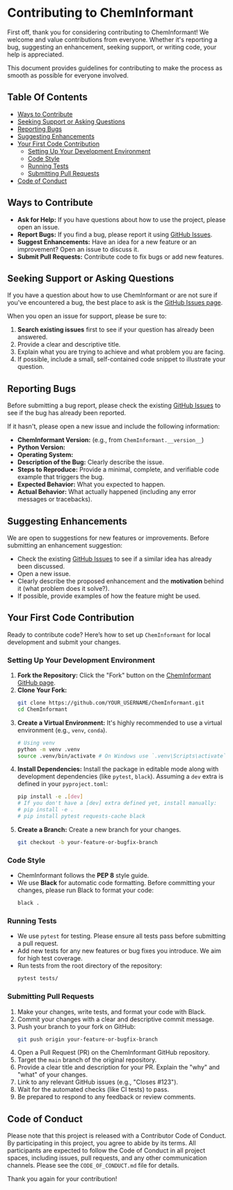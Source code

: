 
# Contributing to ChemInformant

First off, thank you for considering contributing to ChemInformant! We welcome and value contributions from everyone. Whether it's reporting a bug, suggesting an enhancement, seeking support, or writing code, your help is appreciated.

This document provides guidelines for contributing to make the process as smooth as possible for everyone involved.

## Table Of Contents

- [Ways to Contribute](#ways-to-contribute)
- [Seeking Support or Asking Questions](#seeking-support-or-asking-questions)
- [Reporting Bugs](#reporting-bugs)
- [Suggesting Enhancements](#suggesting-enhancements)
- [Your First Code Contribution](#your-first-code-contribution)
  - [Setting Up Your Development Environment](#setting-up-your-development-environment)
  - [Code Style](#code-style)
  - [Running Tests](#running-tests)
  - [Submitting Pull Requests](#submitting-pull-requests)
- [Code of Conduct](#code-of-conduct)

## Ways to Contribute

- **Ask for Help:** If you have questions about how to use the project, please open an issue.
- **Report Bugs:** If you find a bug, please report it using [GitHub Issues](https://github.com/HzaCode/ChemInformant/issues).
- **Suggest Enhancements:** Have an idea for a new feature or an improvement? Open an issue to discuss it.
- **Submit Pull Requests:** Contribute code to fix bugs or add new features.

## Seeking Support or Asking Questions

If you have a question about how to use ChemInformant or are not sure if you've encountered a bug, the best place to ask is the [GitHub Issues page](https://github.com/HzaCode/ChemInformant/issues).

When you open an issue for support, please be sure to:
1.  **Search existing issues** first to see if your question has already been answered.
2.  Provide a clear and descriptive title.
3.  Explain what you are trying to achieve and what problem you are facing.
4.  If possible, include a small, self-contained code snippet to illustrate your question.

## Reporting Bugs

Before submitting a bug report, please check the existing [GitHub Issues](https://github.com/HzaCode/ChemInformant/issues) to see if the bug has already been reported.

If it hasn't, please open a new issue and include the following information:

- **ChemInformant Version:** (e.g., from `ChemInformant.__version__`)
- **Python Version:**
- **Operating System:**
- **Description of the Bug:** Clearly describe the issue.
- **Steps to Reproduce:** Provide a minimal, complete, and verifiable code example that triggers the bug.
- **Expected Behavior:** What you expected to happen.
- **Actual Behavior:** What actually happened (including any error messages or tracebacks).

## Suggesting Enhancements

We are open to suggestions for new features or improvements. Before submitting an enhancement suggestion:

- Check the existing [GitHub Issues](https://github.com/HzaCode/ChemInformant/issues) to see if a similar idea has already been discussed.
- Open a new issue.
- Clearly describe the proposed enhancement and the **motivation** behind it (what problem does it solve?).
- If possible, provide examples of how the feature might be used.

## Your First Code Contribution

Ready to contribute code? Here’s how to set up `ChemInformant` for local development and submit your changes.

### Setting Up Your Development Environment

1.  **Fork the Repository:** Click the "Fork" button on the [ChemInformant GitHub page](https://github.com/HzaCode/ChemInformant).
2.  **Clone Your Fork:**
    ```bash
    git clone https://github.com/YOUR_USERNAME/ChemInformant.git
    cd ChemInformant
    ```
3.  **Create a Virtual Environment:** It's highly recommended to use a virtual environment (e.g., `venv`, `conda`).
    ```bash
    # Using venv
    python -m venv .venv
    source .venv/bin/activate # On Windows use `.venv\Scripts\activate`
    ```
4.  **Install Dependencies:** Install the package in editable mode along with development dependencies (like `pytest`, `black`). Assuming a `dev` extra is defined in your `pyproject.toml`:
    ```bash
    pip install -e .[dev]
    # If you don't have a [dev] extra defined yet, install manually:
    # pip install -e .
    # pip install pytest requests-cache black
    ```
5.  **Create a Branch:** Create a new branch for your changes.
    ```bash
    git checkout -b your-feature-or-bugfix-branch
    ```

### Code Style

- ChemInformant follows the **PEP 8** style guide.
- We use **Black** for automatic code formatting. Before committing your changes, please run Black to format your code:
  ```bash
  black .
  ```

### Running Tests

- We use `pytest` for testing. Please ensure all tests pass before submitting a pull request.
- Add new tests for any new features or bug fixes you introduce. We aim for high test coverage.
- Run tests from the root directory of the repository:
  ```bash
  pytest tests/
  ```

### Submitting Pull Requests

1.  Make your changes, write tests, and format your code with Black.
2.  Commit your changes with a clear and descriptive commit message.
3.  Push your branch to your fork on GitHub:
    ```bash
    git push origin your-feature-or-bugfix-branch
    ```
4.  Open a Pull Request (PR) on the ChemInformant GitHub repository.
5.  Target the `main` branch of the original repository.
6.  Provide a clear title and description for your PR. Explain the "why" and "what" of your changes.
7.  Link to any relevant GitHub issues (e.g., "Closes #123").
8.  Wait for the automated checks (like CI tests) to pass.
9.  Be prepared to respond to any feedback or review comments.

## Code of Conduct

Please note that this project is released with a Contributor Code of Conduct. By participating in this project, you agree to abide by its terms. All participants are expected to follow the Code of Conduct in all project spaces, including issues, pull requests, and any other communication channels. Please see the `CODE_OF_CONDUCT.md` file for details.

Thank you again for your contribution!
